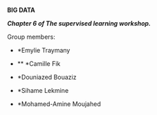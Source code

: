 **BIG DATA**

_**Chapter 6 of The supervised learning workshop.**_


Group members:

* *Emylie Traymany

* ** *Camille Fik 

* *Douniazed Bouaziz 

* *Sihame Lekmine

* *Mohamed-Amine Moujahed
